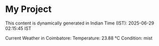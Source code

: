 # My Project

This content is dynamically generated in Indian Time (IST): 2025-06-29 02:15:45 IST


Current Weather in Coimbatore:
Temperature: 23.88 °C
Condition: mist

